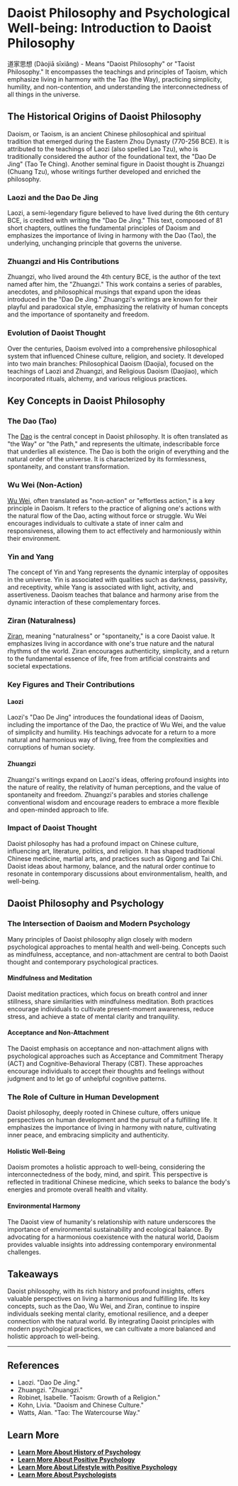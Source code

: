 # Daoist Philosophy and Psychological Well-being: Introduction to Daoist Philosophy

道家思想 (Dàojiā sīxiǎng) - Means "Daoist Philosophy" or "Taoist Philosophy." It encompasses the teachings and principles of Taoism, which emphasize living in harmony with the Tao (the Way), practicing simplicity, humility, and non-contention, and understanding the interconnectedness of all things in the universe.

## The Historical Origins of Daoist Philosophy

Daoism, or Taoism, is an ancient Chinese philosophical and spiritual tradition that emerged during the Eastern Zhou Dynasty (770-256 BCE). It is attributed to the teachings of Laozi (also spelled Lao Tzu), who is traditionally considered the author of the foundational text, the "Dao De Jing" (Tao Te Ching). Another seminal figure in Daoist thought is Zhuangzi (Chuang Tzu), whose writings further developed and enriched the philosophy.

### Laozi and the Dao De Jing

Laozi, a semi-legendary figure believed to have lived during the 6th century BCE, is credited with writing the "Dao De Jing." This text, composed of 81 short chapters, outlines the fundamental principles of Daoism and emphasizes the importance of living in harmony with the Dao (Tao), the underlying, unchanging principle that governs the universe.

### Zhuangzi and His Contributions

Zhuangzi, who lived around the 4th century BCE, is the author of the text named after him, the "Zhuangzi." This work contains a series of parables, anecdotes, and philosophical musings that expand upon the ideas introduced in the "Dao De Jing." Zhuangzi's writings are known for their playful and paradoxical style, emphasizing the relativity of human concepts and the importance of spontaneity and freedom.

### Evolution of Daoist Thought

Over the centuries, Daoism evolved into a comprehensive philosophical system that influenced Chinese culture, religion, and society. It developed into two main branches: Philosophical Daoism (Daojia), focused on the teachings of Laozi and Zhuangzi, and Religious Daoism (Daojiao), which incorporated rituals, alchemy, and various religious practices.

## Key Concepts in Daoist Philosophy

### The Dao (Tao)

The [Dao](/docs/lifestyle-personal-growth/daoist-philosophy/dao) is the central concept in Daoist philosophy. It is often translated as "the Way" or "the Path," and represents the ultimate, indescribable force that underlies all existence. The Dao is both the origin of everything and the natural order of the universe. It is characterized by its formlessness, spontaneity, and constant transformation.

### Wu Wei (Non-Action)

[Wu Wei](/docs/lifestyle-personal-growth/daoist-philosophy/wuwei), often translated as "non-action" or "effortless action," is a key principle in Daoism. It refers to the practice of aligning one's actions with the natural flow of the Dao, acting without force or struggle. Wu Wei encourages individuals to cultivate a state of inner calm and responsiveness, allowing them to act effectively and harmoniously within their environment.

### Yin and Yang

The concept of Yin and Yang represents the dynamic interplay of opposites in the universe. Yin is associated with qualities such as darkness, passivity, and receptivity, while Yang is associated with light, activity, and assertiveness. Daoism teaches that balance and harmony arise from the dynamic interaction of these complementary forces.

### Ziran (Naturalness)

[Ziran](/docs/lifestyle-personal-growth/daoist-philosophy/ziran), meaning "naturalness" or "spontaneity," is a core Daoist value. It emphasizes living in accordance with one's true nature and the natural rhythms of the world. Ziran encourages authenticity, simplicity, and a return to the fundamental essence of life, free from artificial constraints and societal expectations.

### Key Figures and Their Contributions

#### Laozi

Laozi's "Dao De Jing" introduces the foundational ideas of Daoism, including the importance of the Dao, the practice of Wu Wei, and the value of simplicity and humility. His teachings advocate for a return to a more natural and harmonious way of living, free from the complexities and corruptions of human society.

#### Zhuangzi

Zhuangzi's writings expand on Laozi's ideas, offering profound insights into the nature of reality, the relativity of human perceptions, and the value of spontaneity and freedom. Zhuangzi's parables and stories challenge conventional wisdom and encourage readers to embrace a more flexible and open-minded approach to life.

### Impact of Daoist Thought

Daoist philosophy has had a profound impact on Chinese culture, influencing art, literature, politics, and religion. It has shaped traditional Chinese medicine, martial arts, and practices such as Qigong and Tai Chi. Daoist ideas about harmony, balance, and the natural order continue to resonate in contemporary discussions about environmentalism, health, and well-being.

## Daoist Philosophy and Psychology

### The Intersection of Daoism and Modern Psychology

Many principles of Daoist philosophy align closely with modern psychological approaches to mental health and well-being. Concepts such as mindfulness, acceptance, and non-attachment are central to both Daoist thought and contemporary psychological practices.

#### Mindfulness and Meditation

Daoist meditation practices, which focus on breath control and inner stillness, share similarities with mindfulness meditation. Both practices encourage individuals to cultivate present-moment awareness, reduce stress, and achieve a state of mental clarity and tranquility.

#### Acceptance and Non-Attachment

The Daoist emphasis on acceptance and non-attachment aligns with psychological approaches such as Acceptance and Commitment Therapy (ACT) and Cognitive-Behavioral Therapy (CBT). These approaches encourage individuals to accept their thoughts and feelings without judgment and to let go of unhelpful cognitive patterns.

### The Role of Culture in Human Development

Daoist philosophy, deeply rooted in Chinese culture, offers unique perspectives on human development and the pursuit of a fulfilling life. It emphasizes the importance of living in harmony with nature, cultivating inner peace, and embracing simplicity and authenticity.

#### Holistic Well-Being

Daoism promotes a holistic approach to well-being, considering the interconnectedness of the body, mind, and spirit. This perspective is reflected in traditional Chinese medicine, which seeks to balance the body's energies and promote overall health and vitality.

#### Environmental Harmony

The Daoist view of humanity's relationship with nature underscores the importance of environmental sustainability and ecological balance. By advocating for a harmonious coexistence with the natural world, Daoism provides valuable insights into addressing contemporary environmental challenges.

## Takeaways

Daoist philosophy, with its rich history and profound insights, offers valuable perspectives on living a harmonious and fulfilling life. Its key concepts, such as the Dao, Wu Wei, and Ziran, continue to inspire individuals seeking mental clarity, emotional resilience, and a deeper connection with the natural world. By integrating Daoist principles with modern psychological practices, we can cultivate a more balanced and holistic approach to well-being.

* * *

## References

  * Laozi. "Dao De Jing."
  * Zhuangzi. "Zhuangzi."
  * Robinet, Isabelle. "Taoism: Growth of a Religion."
  * Kohn, Livia. "Daoism and Chinese Culture."
  * Watts, Alan. "Tao: The Watercourse Way."



## **Learn More**

  * [**Learn More About History of Psychology**](/docs/history-of-psychology)
  * [**Learn More About Positive Psychology**](/docs/positive-psychology)
  * [**Learn More About Lifestyle with Positive Psychology**](/docs/lifestyle-personal-growth)
  * [**Learn More About Psychologists**](/docs/psychologists)


